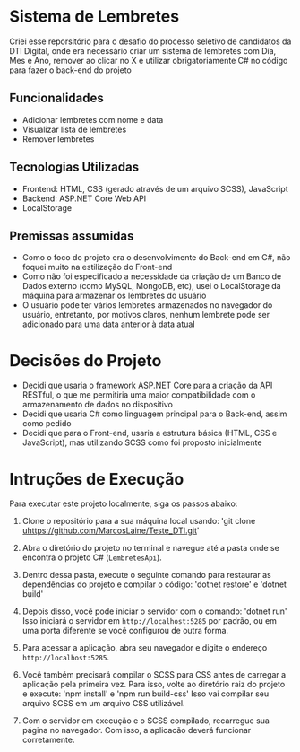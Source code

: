 # Sistema de Lembretes

Criei esse reporsitório para o desafio do processo seletivo de candidatos da DTI Digital, onde era necessário criar um sistema de lembretes com Dia, Mes e Ano, remover ao clicar no X e utilizar obrigatoriamente C# no código para fazer o back-end do projeto

## Funcionalidades

- Adicionar lembretes com nome e data
- Visualizar lista de lembretes
- Remover lembretes

## Tecnologias Utilizadas

- Frontend: HTML, CSS (gerado através de um arquivo SCSS), JavaScript
- Backend: ASP.NET Core Web API
- LocalStorage

## Premissas assumidas

- Como o foco do projeto era o desenvolvimente do Back-end em C#, não foquei muito na estilização do Front-end
- Como não foi especificado a necessidade da criação de um Banco de Dados externo (como MySQL, MongoDB, etc), usei o LocalStorage da máquina para armazenar os lembretes do usuário
- O usuário pode ter vários lembretes armazenados no navegador do usuário, entretanto, por motivos claros, nenhum lembrete pode ser adicionado para uma data anterior à data atual

# Decisões do Projeto

- Decidi que usaria o framework ASP.NET Core para a criação da API RESTful, o que me permitiria uma maior compatibilidade com o armazenamento de dados no dispositivo
- Decidi que usaria C# como linguagem principal para o Back-end, assim como pedido
- Decidi que para o Front-end, usaria a estrutura básica (HTML, CSS e JavaScript), mas utilizando SCSS como foi proposto inicialmente

# Intruções de Execução


Para executar este projeto localmente, siga os passos abaixo:

1. Clone o repositório para a sua máquina local usando:
   'git clone <uhttps://github.com/MarcosLaine/Teste_DTI.git>'

2. Abra o diretório do projeto no terminal e navegue até a pasta onde se encontra o projeto C# (`LembretesApi`).

3. Dentro dessa pasta, execute o seguinte comando para restaurar as dependências do projeto e compilar o código:
   'dotnet restore' e 'dotnet build'

4. Depois disso, você pode iniciar o servidor com o comando:
    'dotnet run'
    Isso iniciará o servidor em `http://localhost:5285` por padrão, ou em uma porta diferente se você configurou de outra forma.
5. Para acessar a aplicação, abra seu navegador e digite o endereço `http://localhost:5285`.

6. Você também precisará compilar o SCSS para CSS antes de carregar a aplicação pela primeira vez. Para isso, volte ao diretório raiz do projeto e execute:
    'npm install' e 'npm run build-css'
    Isso vai compilar seu arquivo SCSS em um arquivo CSS utilizável.
    
7. Com o servidor em execução e o SCSS compilado, recarregue sua página no navegador. Com isso, a aplicacão deverá funcionar corretamente.
    
 
